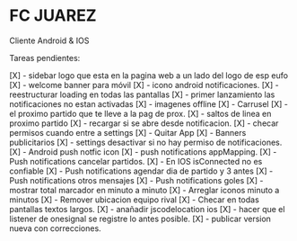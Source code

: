 FC JUAREZ
=======================
Cliente Android & IOS

Tareas pendientes:

[X] - sidebar logo que esta en la pagina web a un lado del logo de esp eufo
[X] - welcome banner para móvil
[X] - icono android notificaciones.
[X] - reestructurar loading en todas las pantallas
[X] - primer lanzamiento las notificaciones no estan activadas
[X] - imagenes offline
[X] - Carrusel
[X] - el proximo partido que te lleve a la pag de prox.
[X] - saltos de linea en proximo partido
[X] - recargar si se abre desde notificacion.
[X] - checar permisos cuando entre a settings
[X] - Quitar App
[X] - Banners publicitarios
[X] - settings desactivar si no hay permiso de notificaciones.
[X] - Android push notfic icon
[X] - push notifications appMapping.
[X] - Push notifications cancelar partidos.
[X] - En IOS isConnected no es confiable
[X] - Push notifications agendar dia de partido y 3 antes
[X] - Push notifications otros mensajes
[X] - Push notifications goles
[X] - mostrar total marcador en minuto a minuto
[X] - Arreglar iconos minuto a minutos
[X] - Remover ubicacion equipo rival
[X] - Checar en todas pantallas textos largos.
[X] - anañadir jscodelocation ios
[X] - hacer que el listener de onesignal se registre lo antes posible.
[X] - publicar version nueva con correcciones.